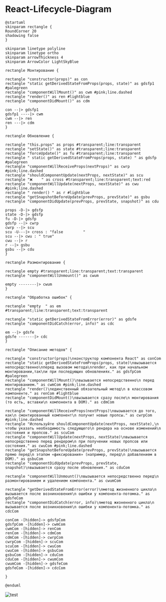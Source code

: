 # React-Lifecycle-Diagram

```plantuml
@startuml
skinparam rectangle {
RoundCorner 20
shadowing false
}

skinparam linetype polyline
skinparam linetype ortho
skinparam arrowThickness 4
skinparam ArrowColor LightSkyBlue

rectangle Монтирование {

rectangle "constructor(props)" as con
rectangle "static getDerivedStateFromProps(props, state)" as gdsfp1 #palegreen
rectangle "componentWillMount()" as cwm #pink;line.dashed
rectangle "render()" as ren #lightblue
rectangle "componentDidMount()" as cdm

con --|> gdsfp1
gdsfp1 ----|> cwm
cwm --|> ren
ren ---|> cdm
}

rectangle Обновление {

rectangle "this.props" as props #transparent;line:transparent
rectangle "setState()" as state #transparent;line:transparent
rectangle "forceUpdate()" as fu #transparent;line:transparent
rectangle " static getDerivedStateFromProps(props, state) " as gdsfp #palegreen
rectangle "componentWillReceiveProps(nextProps)" as cwrp #pink;line.dashed
rectangle "shouldComponentUpdate(nextProps, nextState)" as scu
rectangle "❌    " as cross #transparent;line:transparent;text:red
rectangle "componentWillUpdate(nextProps, nextState)" as cwu #pink;line.dashed
rectangle " render() " as r #lightblue
rectangle "getSnapshotBeforeUpdate(prevProps, prevState)" as gsbu
rectangle "componentDidUpdate(prevProps, prevState, snapshot)" as cdu

props -D-|> gdsfp
state -D-|> gdsfp
fu -D-|> gdsfp
gdsfp --|> cwrp
cwrp --|> scu
scu -U---|> cross : "false         "
scu --|> cwu : " true"
cwu --|> r
r --|> gsbu
gsbu --|> cdu
}

rectangle Размонтирование {

rectangle empty #transparent;line:transparent;text:transparent
rectangle "componentWillUnmount()" as cwum

empty --------|> cwum
}

rectangle "Обработка ошибок" {

rectangle "empty  " as em #transparent;line:transparent;text:transparent

rectangle "static getDerivedStateFromError(error)" as gdsfe
rectangle "componentDidCatch(error, info)" as cdc

em --|> gdsfe
gdsfe -------|> cdc
}

rectangle "Описание методов" {

rectangle "constructor(props)\nконструктор компонента React" as conCom
rectangle "static getDerivedStateFromProps(props, state)\nвызывается непосредственно\nперед вызовом метода\nrender, как при начальном монтировании,так\nи при последующих обновлениях." as gdsfpCom #palegreen
rectangle "componentWillMount()\nвызывается непосредственно\n перед монтированием." as cwmCom #pink;line.dashed
rectangle "render()\nединственный обязательный метод\n в классовом компоненте." as renCom #lightblue
rectangle "componentDidMount()\nвызывается сразу после\n монтирования (то есть, вставки\n компонента в DOM)." as cdmCom

rectangle "componentWillReceiveProps(nextProps)\nвызывается до того, как\n смонтированный компонент\n получит новые пропсы." as cwrpCom #pink;line.dashed
rectangle "Используйте shouldComponentUpdate(nextProps, nextState),\n чтобы указать необходимость следующего\n рендера на основе изменений\n состояния и пропсов." as scuCom
rectangle "componentWillUpdate(nextProps, nextState)\nвызывается непосредственно перед рендером\n при получении новых пропсов или состояния." as cwuCom #pink;line.dashed
rectangle "getSnapshotBeforeUpdate(prevProps, prevState)\nвызывается прямо перед\n этапом «фиксирования» (например, перед\n добавлением в DOM)." as gsbuCom
rectangle "componentDidUpdate(prevProps, prevState, snapshot)\nвызывается сразу после обновления." as cduCom

rectangle "componentWillUnmount()\nвызывается непосредственно перед\n размонтированием и удалением компонента." as cwumCom

rectangle "getDerivedStateFromError(error)\nметод жизненного цикла\n вызывается после возникновения\n ошибки у компонента-потомка." as gdsfeCom
rectangle "componentDidCatch(error, info)\nметод жизненного цикла\n вызывается после возникновения\n ошибки у компонента-потомка." as cdcCom

conCom -[hidden]-> gdsfpCom
gdsfpCom -[hidden]-> cwmCom
cwmCom -[hidden]-> renCom
renCom -[hidden]-> cdmCom
cdmCom -[hidden]-> cwrpCom
cwrpCom -[hidden]-> scuCom
scuCom -[hidden]-> cwuCom
cwuCom -[hidden]-> gsbuCom
gsbuCom -[hidden]-> cduCom
cduCom -[hidden]-> cwumCom
cwumCom -[hidden]-> gdsfeCom
gdsfeCom -[hidden]-> cdcCom

}

@enduml
```

![test](http://www.plantuml.com/plantuml/png/rLRDRjj64BxpAHRAnG4aeIrwIe0WZTsU6hHm6lJGzC28QuamjIIMP5oZ3U2VkcvXjxxsq1QzzwAwKIF_0tc2vIlqIVeDHvHNB6b9pga2H2vtTcQ_-MPsTXx6YQkJj1yuyRgl8bUxVQ5b9t5LDv3YQsSrJ9Mt76ebjNZl7IVkkLwuuQkkM7E3M3el7Kily9LCDYCfeZ3Of8ygMQYJNcW9NAt3ZSzwVcTToJWMxrkY3qYq70QX5X_xtLxoP7tpKP1Anxa6Q7unb-OYsp6ZR0kZOpCm5sPaXa1khMfqGXKdEkqaeLwAT1Z5Tnl2ZGMcxLMW8l4xeYkJ5Qdz5z9xWWdvaGxxdv8EQpP5JBDieEl5Qz6xuaxa1hAhfLJJc_QZK4cLVEu7mMFmc2oDjzteGyLNw_U9bRRdnZtfsPfQAa_gyMfyY3i1-VySpbTkiE9xK_QzlkF0Dz5gVVDWZD7X5wPeaY0u-FCAdUDMWaMa_NAAuz_Cds2Ls3qpmqf-avuVjtDwSW3vIDn9jAjYX188Sq_lMHDJlCiaPvhXCx_pQw-5kYEVHjwrWRLqVcsnKD35TTJd2Vggx4YOP4DAVfNaeo89T7Hp5iIzC0syvS8WkyXc61E6JDoOjqvgg__pww70ZpVJOJmZ8FSJMBkdfLVhpIm0S2czsIDH93QZqZLvtKK-A3U2_yaZYV0MqOsqV37UcORMpjtuULftCcvGHbZ7-nG79tKSJjxMokJiE9oGzWmopFxCdtoMAAmEFVYJOeA_Q3tbmyM1k2SQUVaKnQ_1YzX0IdA1SYKRi3IUrexcGUugFVWJa4kdzNVKmDVcV9wwAFjHiZb7MjWJzUcX-bCrBaKHuWrQunzxLwek3Iel03b0aRa4u5Cp41Xy3xIOCAUDKgbXavn0ihye-FdA_OTQuwAGzBokyxMbTzbDEZrUtHI-MWkBPEeG0HmcDf0_XSK6blo7Z2l4R7iIBmHo25OkpIiAOsFclVPCWK4A_NQsasrbk-QKjBCjGTCmTaL2gkAO7eXLwNQIuYf4fRdrROXjZxC3ynf_v1f11e0ZGLlHblZOmkWLeS82R4yN2fIkp90bWlN9IS9f-prufhXkDE44Z9yASmMb4LaVPFkOESiECMQrohmVDJ45JUmuAhGPbpdBSUrcFsK_G6aFkLU-xRAZRAzzNVX1q_mN_cs94HOpTMVPdBUBTWAOvkie00SceNrXxmXm9xdZsH52C81WI9oom0e5uJf64C3C0FhRHRIgacl8uB0nmCtVmDJmbVCqmFIk5JV0gUO62ak4M42Vpi5X4xXf1F4ni8wWMNaUuDtA9u_lZddrY5TdqTkznWCwm2AdyIzpMMGoSC2L2X-O-WgGqCW_pv2o-z3O4PoiM3w4X2pWkPqTj2TTnipaC3y311iz98hD2SLFBD1_DCcHVMXH3Xq8c81xd4hP8ISxIVRmfEI3mnmNKJg0GoA7R6sHjrWxfB2J0JoWmxwIfwFyZgD5t96Uv5IoNJoFE0smpYA5TDj5gmI_5krqRb_fxEDi-qRH1N2kI7PWsQdH9BZPNiaFU0RcHXK-5u5Fw-E-U9zLxpTGOUVpAHyf5Z_IWS8KbOStVsJV0kyfm9REwPipiKJHPGPW1XQQqvR059NaGL6GkVJPHvNxFxZxLYtWGgMdyfeeoaOEPNQVzBQPnEUajjbZbaPq6767sjnLrhv9slJBw6SqI71ZSa48ytT-CYyOBXSxaNrdHdnf07AbppQnk5780gammGMzK2uQGuZ8iKf7MlI90GGGir_SVy6n-Nku_uLRQ23pQ77t9bfVz7pFa-hBreD9h-Bme2Jbdi71gopX2zkXLrd7Onslh5FSCWwzIxAYrFAhf9MoKbaoESxyBgDWBQ_A7WF4kooRn9y7PKscaNhnXr9vQJ_u5m00)
